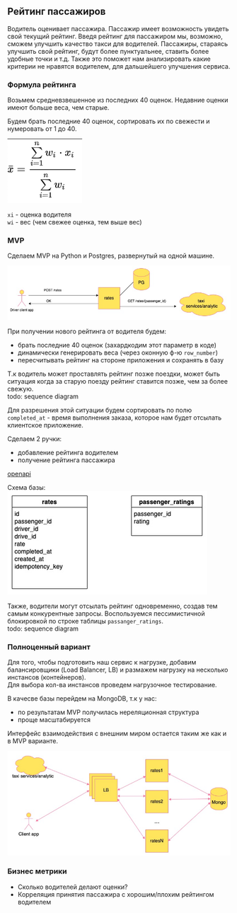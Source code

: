 ## Рейтинг пассажиров

Водитель оценивает пассажира. Пассажир имеет возможность увидеть свой текущий рейтинг.
Введя рейтинг для пассажиром мы, возможно, сможем улучшить качество такси для водителей. 
Пассажиры, стараясь улучшить свой рейтинг, будут более пунктуальнее, ставить более удобные точки и т.д.
Также это поможет нам анализировать какие критерии не нравятся водителем, для дальшейшего улучшения сервиса.

### Формула рейтинга

Возьмем средневзвешенное из последних 40 оценок. 
Недавние оценки имеют больше веса, чем старые.

Будем брать последние 40 оценок, сортировать их по свежести и нумеровать от 1 до 40.

![Formula](assets/formula.png)

`xi` - оценка водителя  
`wi` - вес (чем свежее оценка, тем выше вес)

### MVP

Сделаем MVP на Python и Postgres, развернутый на одной машине.

![MVP](assets/mvp.jpg)

При получении нового рейтинга от водителя будем:
- брать последние 40 оценок (захардкодим этот параметр в коде)
- динамически генерировать веса (через оконную ф-ю `row_number`)
- пересчитывать рейтинг на стороне приложения и сохранять в базу

Т.к водитель может проставлять рейтинг позже поездки, может быть ситуация когда за старую поезду рейтинг ставится позже, чем за более свежую.    
todo: sequence diagram

Для разрешения этой ситуации будем сортировать по полю `completed_at` - время выполнения заказа, которое нам будет отсылать клиентское приложение.

Сделаем 2 ручки:
- добавление рейтинга водителем
- получение рейтинга пассажира  

[openapi](assets/openapi.yaml)
  
Схема базы:  
![DB Schema](assets/mvp_dp_schema.jpg)

Также, водители могут отсылать рейтинг одновременно, создав тем самым конкурентные запросы.
Воспользуемся пессимистичной блокировкой по строке таблицы `passanger_ratings`.   
todo: sequence diagram

### Полноценный вариант
Для того, чтобы подготовить наш сервис к нагрузке, добавим балансировщики (Load Balancer, LB) и размажем нагрузку на несколько инстансов (контейнеров).  
Для выбора кол-ва инстансов проведем нагрузочное тестирование.

В качесве базы перейдем на MongoDB, т.к у нас:
- по результатам MVP получилась нереляционная структура
- проще масштабируется

Интерфейс взаимодействия с внешним миром остается таким же как и в MVP варианте.

![DB Schema](assets/service.jpg)

### Бизнеc метрики
- Сколько водителей делают оценки?
- Корреляция принятия пассажира с хорошим/плохим рейтингом водителем
